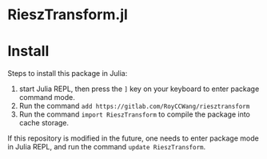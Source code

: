 RieszTransform.jl
========

# Install
Steps to install this package in Julia:
1. start Julia REPL, then press the ```]``` key on your keyboard to enter package command mode.
2. Run the command ```add https://gitlab.com/RoyCCWang/riesztransform```
3. Run the command ```import RieszTransform``` to compile the package into cache storage.

If this repository is modified in the future, one needs to enter package mode in Julia REPL, and run the command ```update RieszTransform```.
